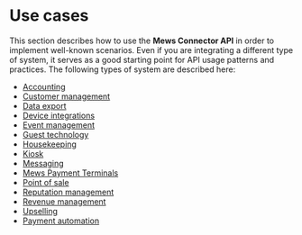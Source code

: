 # Use cases

This section describes how to use the __Mews Connector API__ in order to implement well-known scenarios.
Even if you are integrating a different type of system, it serves as a good starting point for API usage patterns and practices.
The following types of system are described here:

* [Accounting](accounting.md)
* [Customer management](customer-management.md)
* [Data export](data-export.md)
* [Device integrations](device-integrations.md)
* [Event management](event-management.md)
* [Guest technology](guest-technology.md)
* [Housekeeping](housekeeping.md)
* [Kiosk](kiosk.md)
* [Messaging](messaging.md)
* [Mews Payment Terminals](mews-terminals.md)
* [Point of sale](point-of-sale.md)
* [Reputation management](reputation-management.md)
* [Revenue management](revenue-management.md)
* [Upselling](upselling.md)
* [Payment automation](payment-automation/README.md)
